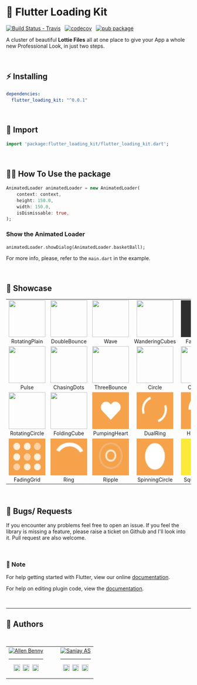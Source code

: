 # 🎡 Flutter Loading Kit

[![Build Status - Travis](https://travis-ci.org/jogboms/flutter_spinkit.svg?branch=master)](https://travis-ci.org/jogboms/flutter_spinkit)&nbsp;&nbsp; [![codecov](https://codecov.io/gh/jogboms/flutter_spinkit/branch/master/graph/badge.svg)](https://codecov.io/gh/jogboms/flutter_spinkit)&nbsp;&nbsp; [![pub package](https://img.shields.io/pub/v/flutter_spinkit.svg)](https://pub.dartlang.org/packages/flutter_spinkit)

A cluster of beautiful **Lottie Files** all at one place to give your App a whole new Professional Look, in just two steps.
<p><br /></p>

## ⚡️ Installing

```yaml
dependencies:
  flutter_loading_kit: "^0.0.1"
```
<p><br /></p>

## 📱 Import

```dart
import 'package:flutter_loading_kit/flutter_loading_kit.dart';
```
<p><br /></p>

## 👨‍💻 How To Use the package

```dart
AnimatedLoader animatedLoader = new AnimatedLoader(
    context: context,
    height: 150.0,
    width: 150.0,
    isDismissable: true,
);
```
### Show the Animated Loader
```dart
animatedLoader.showDialog(AnimatedLoader.basketBall);
```


For more info, please, refer to the `main.dart` in the example.
<p><br /></p>

## 🚀 Showcase

<table>
  <tr>
    <td align="center">
      <img src="https://raw.githubusercontent.com/ybq/AndroidSpinKit/master/art/RotatingPlane.gif" width="100px" height="100px">
      <br />
      RotatingPlain
    </td>
    <td align="center">
      <img src="https://raw.githubusercontent.com/ybq/AndroidSpinKit/master/art/DoubleBounce.gif" width="100px" height="100px">
      <br />
      DoubleBounce
    </td>
    <td align="center">
      <img src="https://raw.githubusercontent.com/ybq/AndroidSpinKit/master/art/Wave.gif" width="100px" height="100px">
      <br />
      Wave
    </td>
    <td align="center">
      <img src="https://raw.githubusercontent.com/ybq/AndroidSpinKit/master/art/WanderingCubes.gif" width="100px" height="100px">
      <br />
      WanderingCubes
    </td>
    <td align="center">
      <img src="https://raw.githubusercontent.com/jogboms/flutter_spinkit/master/screenshots/FadingFour.gif" width="100px" height="100px">
      <br />
      FadingFour
    </td>
    <td align="center">
      <img src="https://raw.githubusercontent.com/jogboms/flutter_spinkit/master/screenshots/FadingCube.gif" width="100px" height="100px">
      <br />
      FadingCube
    </td>
  </tr>
  <tr>
    <td align="center">
      <img src="https://raw.githubusercontent.com/ybq/AndroidSpinKit/master/art/Pulse.gif" width="100px" height="100px">
      <br />
      Pulse
    </td>
    <td align="center">
      <img src="https://raw.githubusercontent.com/ybq/AndroidSpinKit/master/art/ChasingDots.gif" width="100px" height="100px">
      <br />
      ChasingDots
    </td>
    <td align="center">
      <img src="https://raw.githubusercontent.com/ybq/AndroidSpinKit/master/art/ThreeBounce.gif" width="100px" height="100px">
      <br />
      ThreeBounce
    </td>
    <td align="center">
      <img src="https://raw.githubusercontent.com/ybq/AndroidSpinKit/master/art/Circle.gif" width="100px" height="100px">
      <br />
      Circle
    </td>
    <td align="center">
      <img src="https://raw.githubusercontent.com/ybq/AndroidSpinKit/master/art/CubeGrid.gif" width="100px" height="100px">
      <br />
      CubeGrid
    </td>
    <td align="center">
      <img src="https://raw.githubusercontent.com/ybq/AndroidSpinKit/master/art/FadingCircle.gif" width="100px" height="100px">
      <br />
      FadingCircle
    </td>
  </tr>
  <tr>
    <td align="center">
      <img src="https://raw.githubusercontent.com/ybq/AndroidSpinKit/master/art/RotatingCircle.gif" width="100px" height="100px">
      <br />
      RotatingCircle
    </td>
    <td align="center">
      <img src="https://raw.githubusercontent.com/ybq/AndroidSpinKit/master/art/FoldingCube.gif" width="100px" height="100px">
      <br />
      FoldingCube
    </td>
    <td align="center">
      <img src="https://raw.githubusercontent.com/jogboms/flutter_spinkit/master/screenshots/heart.gif" width="100px" height="100px">
      <br />
      PumpingHeart
    </td>
    <td align="center">
      <img src="https://raw.githubusercontent.com/jogboms/flutter_spinkit/master/screenshots/dual-ring.gif" width="100px" height="100px">
      <br />
      DualRing
    </td>
    <td align="center">
      <img src="https://raw.githubusercontent.com/jogboms/flutter_spinkit/master/screenshots/hour-glass.gif" width="100px" height="100px">
      <br />
      HourGlass
    </td>
    <td align="center">
      <img src="https://raw.githubusercontent.com/jogboms/flutter_spinkit/master/screenshots/PouringHourGlass.gif" width="100px" height="100px">
      <br />
      PouringHourGlass
    </td>
  </tr>
  <tr>
    <td align="center">
      <img src="https://raw.githubusercontent.com/jogboms/flutter_spinkit/master/screenshots/grid.gif" width="100px" height="100px">
      <br />
      FadingGrid
    </td>
    <td align="center">
      <img src="https://raw.githubusercontent.com/jogboms/flutter_spinkit/master/screenshots/ring.gif" width="100px" height="100px">
      <br />
      Ring
    </td>
    <td align="center">
      <img src="https://raw.githubusercontent.com/jogboms/flutter_spinkit/master/screenshots/ripple.gif" width="100px" height="100px">
      <br />
      Ripple
    </td>
    <td align="center">
      <img src="https://raw.githubusercontent.com/jogboms/flutter_spinkit/master/screenshots/spinning-circle.gif" width="100px" height="100px">
      <br />
      SpinningCircle
    </td>
    <td align="center">
      <img src="https://raw.githubusercontent.com/abhishek0706/flutter_spinkit/square_circle/screenshots/square_circle.gif" width="100px" height="100px">
      <br />
      SquareCircle
    </td>
  </tr>
</table>
<p><br /></p>

## 🐛 Bugs/ Requests

If you encounter any problems feel free to open an issue. If you feel the library is
missing a feature, please raise a ticket on Github and I'll look into it.
Pull request are also welcome.
<p><br /></p>

### 📝 Note

For help getting started with Flutter, view our online
[documentation](https://flutter.io/).

For help on editing plugin code, view the [documentation](https://flutter.io/platform-plugins/#edit-code).
<p><br /></p>

___
## 👦 Authors
<p><br /></p>

<table>
  <tr>
    <td align="center" style="padding-right: 40px;">
      <a href = "https://materilio-allen.firebaseapp.com/"><img src="https://avatars3.githubusercontent.com/u/48691514?s=460&u=07dfcf81cad1bd8026435ff89f70263e55d30318&v=4" width="80" alt="Allen Benny" /></a>
      <hr>
      <p align="center">
        <a href = "https://github.com/officiallygod"><img src = "https://cdn.jsdelivr.net/npm/simple-icons@v3/icons/github.svg" width="18" height = "18"/></a>&nbsp;
        <a href = "https://twitter.com/itsmeallenbenny"><img src = "https://cdn.jsdelivr.net/npm/simple-icons@v3/icons/twitter.svg" width="18" height="18"/></a>&nbsp;
        <a href = "https://www.linkedin.com/in/allen-benny/"><img src = "https://cdn.jsdelivr.net/npm/simple-icons@v3/icons/linkedin.svg" width="18" height="18"/></a>
      </p>
    </td>
    <td align="center">
      <a href = "https://www.hackerrank.com/sanjayas430?hr_r=1"><img src="https://avatars3.githubusercontent.com/u/63769036?s=400&v=4" width="80" alt="Sanjay AS" /></a>
       <hr>
      <p align="center">
        <a href = "https://github.com/SanjayAS144"><img src = "https://cdn.jsdelivr.net/npm/simple-icons@v3/icons/github.svg" width="18" height = "18"/></a>&nbsp;
        <a href = "#"><img src = "https://cdn.jsdelivr.net/npm/simple-icons@v3/icons/twitter.svg" width="18" height="18"/></a>&nbsp;
        <a href = "https://www.linkedin.com/in/sanjay-as-sanju-024b6216b/"><img src = "https://cdn.jsdelivr.net/npm/simple-icons@v3/icons/linkedin.svg" width="18" height="18"/></a>
      </p>
    </td>
  </tr> 
</table>

<!-- ## ⭐️ License

MIT License -->
